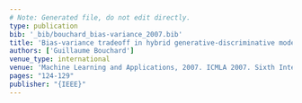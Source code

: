 ```yaml
---
# Note: Generated file, do not edit directly.
type: publication
bib: '_bib/bouchard_bias-variance_2007.bib'
title: 'Bias-variance tradeoff in hybrid generative-discriminative models'
authors: ['Guillaume Bouchard']
venue_type: international
venue: 'Machine Learning and Applications, 2007. ICMLA 2007. Sixth International Conference on'
pages: "124-129"
publisher: "{IEEE}"
---
```

